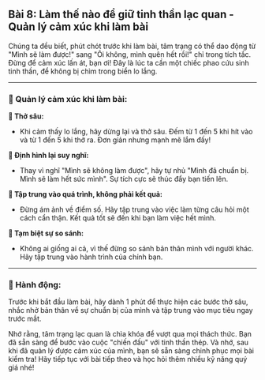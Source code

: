 ## Bài 8: Làm thế nào để giữ tinh thần lạc quan - Quản lý cảm xúc khi làm bài

Chúng ta đều biết, phút chót trước khi làm bài, tâm trạng có thể dao động từ "Mình sẽ làm được!" sang "Ôi không, mình quên hết rồi!" chỉ trong tích tắc. Đừng để cảm xúc lấn át, bạn ơi! Đây là lúc ta cần một chiếc phao cứu sinh tinh thần, để không bị chìm trong biển lo lắng.

---

### 📌 Quản lý cảm xúc khi làm bài:

**🔹 Thở sâu:**
- Khi cảm thấy lo lắng, hãy dừng lại và thở sâu. Đếm từ 1 đến 5 khi hít vào và từ 1 đến 5 khi thở ra. Đơn giản nhưng mạnh mẽ lắm đấy!

**🔹 Định hình lại suy nghĩ:**
- Thay vì nghĩ "Mình sẽ không làm được", hãy tự nhủ "Mình đã chuẩn bị. Mình sẽ làm hết sức mình". Sự tích cực sẽ thúc đẩy bạn tiến lên.

**🔹 Tập trung vào quá trình, không phải kết quả:**
- Đừng ám ảnh về điểm số. Hãy tập trung vào việc làm từng câu hỏi một cách cẩn thận. Kết quả tốt sẽ đến khi bạn làm việc hết mình.

**🔹 Tạm biệt sự so sánh:**
- Không ai giống ai cả, vì thế đừng so sánh bản thân mình với người khác. Hãy tập trung vào hành trình của chính bạn.

---

### 🚀 Hành động:

Trước khi bắt đầu làm bài, hãy dành 1 phút để thực hiện các bước thở sâu, nhắc nhở bản thân về sự chuẩn bị của mình và tập trung vào mục tiêu ngay trước mắt.

Nhớ rằng, tâm trạng lạc quan là chìa khóa để vượt qua mọi thách thức. Bạn đã sẵn sàng để bước vào cuộc "chiến đấu" với tinh thần thép. Và nhớ, sau khi đã quản lý được cảm xúc của mình, bạn sẽ sẵn sàng chinh phục mọi bài kiểm tra! Hãy tiếp tục với bài tiếp theo và học hỏi thêm nhiều kỹ năng quý giá nhé!